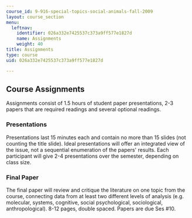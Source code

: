 ```yaml
---
course_id: 9-916-special-topics-social-animals-fall-2009
layout: course_section
menu:
  leftnav:
    identifier: 026a332e7425537c373a9ff577e1827d
    name: Assignments
    weight: 40
title: Assignments
type: course
uid: 026a332e7425537c373a9ff577e1827d

---
```


Course Assignments
------------------

Assignments consist of 1.5 hours of student paper presentations, 2-3 papers that are required readings and several optional readings.

### Presentations

Presentations last 15 minutes each and contain no more than 15 slides (not counting the title slide). Ideal presentations will offer an integrated view of the issue, not a sequential enumeration of the papers' results. Each participant will give 2-4 presentations over the semester, depending on class size.

### Final Paper

The final paper will review and critique the literature on one topic from the course, connecting data from at least two different levels of analysis (e.g. molecular, systems, cognitive, social psychological, sociological, anthropological). 8-12 pages, double spaced. Papers are due Ses #10.